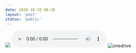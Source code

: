```yaml
---
date: 2020-10-20 08:20
layout: 'post'
status: 'public'
---
```

![](https://cdn.pixabay.com/photo/2020/10/14/01/18/winter-5653129_1280.jpg)
<audio src="https://music.163.com/song/media/outer/url?id=536809"  loop controls></audio>
![onedrive](https://vernallove.com/Cited/Images/Gentle%20person.jpg)
<audio src="https://vernallove.com/Cited/Audios/Gelatin%20Nature-Ooyy.mp3"></audio>